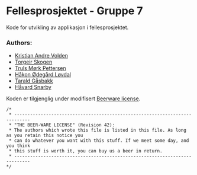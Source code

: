 Fellesprosjektet - Gruppe 7
================

Kode for utvikling av applikasjon i fellesprosjektet. 

### Authors:

  * [Kristian Andre Volden](https://github.com/DeimosA)
  * [Torgeir Skogen](https://github.com/torgeiws)
  * [Truls Mørk Pettersen](https://github.com/trulsmp)
  * [Håkon Ødegård Løvdal](http://loevdal.net)
  * [Tarald Gåsbakk](https://github.com/taraldga)
  * [Håvard Snarby](https://github.com/Haavarsn)

Koden er tilgjenglig under modifisert [Beerware license](http://en.wikipedia.org/wiki/Beerware).

```
/*
 * ----------------------------------------------------------------------------
 * "THE BEER-WARE LICENSE" (Revision 42):
 * The authors which wrote this file is listed in this file. As long as you retain this notice you
 * can do whatever you want with this stuff. If we meet some day, and you think
 * this stuff is worth it, you can buy us a beer in return. 
 * ----------------------------------------------------------------------------
*/
```
